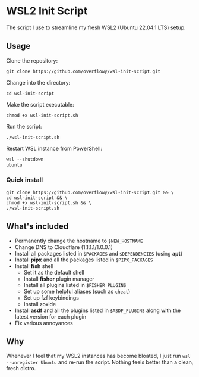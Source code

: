 # WSL2 Init Script

The script I use to streamline my fresh WSL2 (Ubuntu 22.04.1 LTS) setup.

## Usage

Clone the repository:

```shell
git clone https://github.com/overflowy/wsl-init-script.git
```

Change into the directory:

```shell
cd wsl-init-script
```

Make the script executable:

```shell
chmod +x wsl-init-script.sh
```

Run the script:

```shell
./wsl-init-script.sh
```

Restart WSL instance from PowerShell:

```powershell
wsl --shutdown
ubuntu
```

### Quick install

```shell
git clone https://github.com/overflowy/wsl-init-script.git && \
cd wsl-init-script && \
chmod +x wsl-init-script.sh && \
./wsl-init-script.sh
```

## What's included

- Permanently change the hostname to `$NEW_HOSTNAME`
- Change DNS to Cloudflare (1.1.1.1/1.0.0.1)
- Install all packages listed in `$PACKAGES` and `$DEPENDENCIES` (using **apt**)
- Install **pipx** and all the packages listed in `$PIPX_PACKAGES`
- Install **fish** shell
  - Set it as the default shell
  - Install **fisher** plugin manager
  - Install all plugins listed in `$FISHER_PLUGINS`
  - Set up some helpful aliases (such as `cheat`)
  - Set up fzf keybindings
  - Install zoxide
- Install **asdf** and all the plugins listed in `$ASDF_PLUGINS` along with the latest version for each plugin
- Fix various annoyances

## Why

Whenever I feel that my WSL2 instances has become bloated, I just run `wsl --unregister Ubuntu` and re-run the script. Nothing feels better than a clean, fresh distro.
